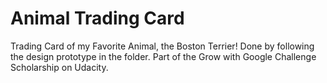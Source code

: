 # Animal Trading Card
Trading Card of my Favorite Animal, the Boston Terrier! Done by following the design prototype in the folder. Part of the Grow with Google Challenge Scholarship on Udacity.
